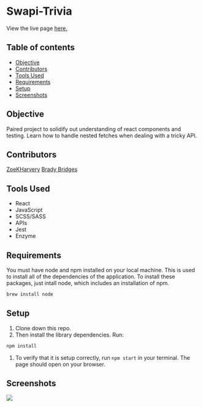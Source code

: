 
# Swapi-Trivia

View the live page [here.](https://bradybridges.github.io/swapi-box/#/)

## Table of contents
* [Objective](#Objective)
* [Contributors](#Contributors)
* [Tools Used](#Tools-Used)
* [Requirements](#Requirements)
* [Setup](#Setup)
* [Screenshots](#Screenshots) 

## Objective
  
  Paired project to solidify out understanding of react components and testing. Learn how to handle nested fetches when dealing with a tricky API.

## Contributors 

  [ZoeKHarvery](https://github.com/ZoeKHarvey)
  [Brady Bridges](https://github.com/bradybridges)

## Tools Used

- React
- JavaScript
- SCSS/SASS
- APIs
- Jest
- Enzyme

## Requirements

You must have node and npm installed on your local machine. This is used to install all of the dependencies of the application. To install these packages, just intall node, which includes an installation of npm.

```bash
brew install node
```

## Setup

1. Clone down this repo.
1. Then install the library dependencies. Run:

```bash
npm install
```
1. To verify that it is setup correctly, run `npm start` in your terminal. The page should open on your browser.

## Screenshots

![](https://github.com/bradybridges/swapi-box/blob/master/src/images/app-test.gif)
